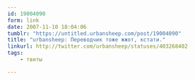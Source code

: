 ```yaml
---
id: 19004090
form: link
date: 2007-11-10 18:04:06
tumblr: "https://untitled.urbansheep.com/post/19004090"
title: "urbansheep: Переводчик тоже жжот, кстати."
linkurl: http://twitter.com/urbansheep/statuses/403268402
tags:
    - твиты

---
```


